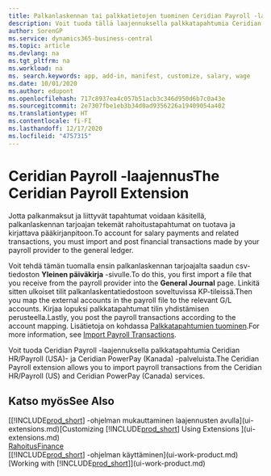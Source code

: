 ```yaml
---
title: Palkanlaskennan tai palkkatietojen tuominen Ceridian Payroll -laajennuksella
description: Voit tuoda tällä laajennuksella palkkatapahtumia Ceridian HR/Payroll (USA)- ja Ceridian PowerPay (Kanada) -palveluista.
author: SorenGP
ms.service: dynamics365-business-central
ms.topic: article
ms.devlang: na
ms.tgt_pltfrm: na
ms.workload: na
ms. search.keywords: app, add-in, manifest, customize, salary, wage
ms.date: 10/01/2020
ms.author: edupont
ms.openlocfilehash: 717c8937ea4c057b51acb3c346d950d6b7c0a43e
ms.sourcegitcommit: 2e7307fbe1eb3b34d0ad9356226a19409054a402
ms.translationtype: HT
ms.contentlocale: fi-FI
ms.lasthandoff: 12/17/2020
ms.locfileid: "4757315"
---
```

# <a name="the-ceridian-payroll-extension"></a><span data-ttu-id="5a85d-103">Ceridian Payroll -laajennus</span><span class="sxs-lookup"><span data-stu-id="5a85d-103">The Ceridian Payroll Extension</span></span>

<span data-ttu-id="5a85d-104">Jotta palkanmaksut ja liittyvät tapahtumat voidaan käsitellä, palkanlaskennan tarjoajan tekemät rahoitustapahtumat on tuotava ja kirjattava pääkirjanpitoon.</span><span class="sxs-lookup"><span data-stu-id="5a85d-104">To account for salary payments and related transactions, you must import and post financial transactions made by your payroll provider to the general ledger.</span></span>

<span data-ttu-id="5a85d-105">Voit tehdä tämän tuomalla ensin palkanlaskennan tarjoajalta saadun csv-tiedoston **Yleinen päiväkirja** -sivulle.</span><span class="sxs-lookup"><span data-stu-id="5a85d-105">To do this, you first import a file that you receive from the payroll provider into the **General Journal** page.</span></span> <span data-ttu-id="5a85d-106">Linkitä sitten ulkoiset tilit palkanlaskentatiedostoon soveltuvissa KP-tileissä.</span><span class="sxs-lookup"><span data-stu-id="5a85d-106">Then you map the external accounts in the payroll file to the relevant G/L accounts.</span></span> <span data-ttu-id="5a85d-107">Kirjaa lopuksi palkkatapahtumat tilin yhdistämisen perusteella.</span><span class="sxs-lookup"><span data-stu-id="5a85d-107">Lastly, you post the payroll transactions according to the account mapping.</span></span> <span data-ttu-id="5a85d-108">Lisätietoja on kohdassa [Palkkatapahtumien tuominen](finance-how-import-payroll-transactions.md).</span><span class="sxs-lookup"><span data-stu-id="5a85d-108">For more information, see [Import Payroll Transactions](finance-how-import-payroll-transactions.md).</span></span>

<span data-ttu-id="5a85d-109">Voit tuoda Ceridian Payroll -laajennuksella palkkatapahtumia Ceridian HR/Payroll (USA)- ja Ceridian PowerPay (Kanada) -palveluista.</span><span class="sxs-lookup"><span data-stu-id="5a85d-109">The Ceridian Payroll extension allows you to import payroll transactions from the Ceridian HR/Payroll (US) and Ceridian PowerPay (Canada) services.</span></span>

## <a name="see-also"></a><span data-ttu-id="5a85d-110">Katso myös</span><span class="sxs-lookup"><span data-stu-id="5a85d-110">See Also</span></span>

<span data-ttu-id="5a85d-111">[[!INCLUDE[prod_short](includes/prod_short.md)] -ohjelman mukauttaminen laajennusten avulla](ui-extensions.md)</span><span class="sxs-lookup"><span data-stu-id="5a85d-111">[Customizing [!INCLUDE[prod_short](includes/prod_short.md)] Using Extensions ](ui-extensions.md)</span></span>  
[<span data-ttu-id="5a85d-112">Rahoitus</span><span class="sxs-lookup"><span data-stu-id="5a85d-112">Finance</span></span>](finance.md)  
<span data-ttu-id="5a85d-113">[[!INCLUDE[prod_short](includes/prod_short.md)] -ohjelman käyttäminen](ui-work-product.md)</span><span class="sxs-lookup"><span data-stu-id="5a85d-113">[Working with [!INCLUDE[prod_short](includes/prod_short.md)]](ui-work-product.md)</span></span>  
